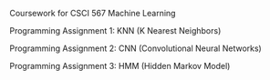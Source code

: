 Coursework for CSCI 567 Machine Learning

Programming Assignment 1: KNN (K Nearest Neighbors)

Programming Assignment 2: CNN (Convolutional Neural Networks)

Programming Assignment 3: HMM (Hidden Markov Model)
